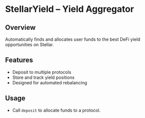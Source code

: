 # StellarYield – Yield Aggregator

## Overview
Automatically finds and allocates user funds to the best DeFi yield opportunities on Stellar.

## Features
- Deposit to multiple protocols
- Store and track yield positions
- Designed for automated rebalancing

## Usage
- Call `deposit` to allocate funds to a protocol.
